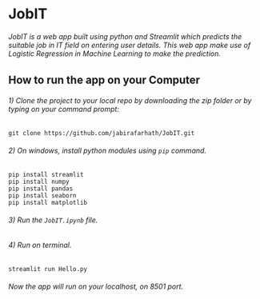 # JobIT
###### JobIT is a web app built using python and Streamlit which predicts the suitable job in IT field on entering user details. This web app make use of Logistic Regression in Machine Learning to make the prediction. 

## How to run the app on your Computer

###### 1) Clone the project to your local repo by downloading the zip folder or by typing on your command prompt:
```
git clone https://github.com/jabirafarhath/JobIT.git

```
###### 2) On windows, install python modules using `pip` command.

```
pip install streamlit
pip install numpy
pip install pandas
pip install seaborn
pip install matplotlib

```
###### 3) Run the `JobIT.ipynb` file. 
###### 4) Run on terminal.
```
streamlit run Hello.py
```
###### Now the app will run on your localhost, on 8501 port.
